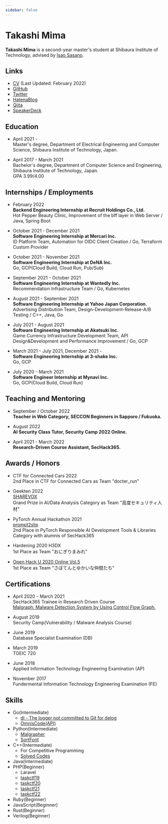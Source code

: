 ```yaml
---
sidebar: false
---
```


# Takashi Mima
**Takashi Mima** is a second-year master's student at Shibaura Institute of Technology, advised by [Isao Sasano](http://www.sic.shibaura-it.ac.jp/~sasano/index.html).


## Links
- [CV](https://docs.google.com/document/d/1WapjZUwRj9J3aBemjO3ONKrPcrY3uf9G7Fgy1vZ3G2w/edit?usp=sharing) (Last Updated: February 2022)  
- [GitHub](https://github.com/task4233)  
- [Twitter](https://twitter.com/task4233)  
- [HatenaBlog](https://task4233.hatenablog.com/)  
- [Qiita](https://qiita.com/task4233)  
- [SpeakerDeck](https://speakerdeck.com/task4233)  

## Education
- April 2021 -  
Master's degree, Department of Electrical Engineering and Computer Science, Shibaura Institute of Technology, Japan.  

- April 2017 - March 2021  
Bachelor's degree, Department of Computer Science and Engineering, Shibaura Institute of Technology, Japan.  
GPA 3.99/4.00  

## Internships / Employments
- February 2022  
**Backend Engineering Internship at Recruit Holdings Co., Ltd.**  
Hot Pepper Beauty Clinic, Improvement of the bff layer in Web Server / Java, Spring Boot

- October 2021 - December 2021  
**Software Engineering Internship at Mercari Inc.**  
ID Platform Team, Automation for OIDC Client Creation / Go, Terraform Custom Provider  

- October 2021 - November 2021  
**Software Engineering Internship at DeNA Inc.**  
Go, GCP(Cloud Build, Cloud Run, Pub/Sub)  

- September 2021 - October 2021  
**Software Engineering Internship at Wantedly Inc.**  
Recommendation Infrastructure Team / Go, Kubernetes  

- August 2021 - September 2021  
**Software Engineering Internship at Yahoo Japan Corporation.**  
Advertising Distribution Team, Design-Development-Release-A/B Testing / C++, Java, Go  

- July 2021 - August 2021  
**Software Engineering Internship at Akatsuki Inc.**  
Game Currency Infrastructure Development Team, API Design&Development and Performance Improvement / Go, GCP  

- March 2021 - July 2021, December 2021 -  
**Software Engineering Internship at 3-shake Inc.**  
Go, GCP  

- July 2020 - March 2021  
**Software Engineer Internship at Mynavi Inc.**  
Go, GCP(Cloud Build, Cloud Run)

## Teaching and Mentoring
- September / October 2022  
**Teacher in Web Category, SECCON Beginners in Sapporo / Fukuoka.**

- August 2022  
**AI Security Class Tutor, Security Camp 2022 Online.**

- April 2021 - March 2022  
**Research-Driven Course Assistant, SecHack365.**  

## Awards / Honors
- CTF for Connected Cars 2022  
2nd Place in CTF for Connected Cars as Team "docter_run"

- Geekten 2022  
[SHAREVOX](https://www.sharevox.app/)  
Grand Prize in AI/Data Analysis Category as Team "高度セキュリティ人材"

- PyTorch Annual Hackathon 2021  
[prompt2slip](https://devpost.com/software/promp2slip)  
2nd Place in PyTorch Responsible AI Development Tools & Libraries Category with alumnis of SecHack365

- Hardening 2020 H3DX  
1st Place as Team "おにぎりまみれ"  

- [Open Hack U 2020 Online Vol.5](https://hacku.yahoo.co.jp/hacku2020online5/)  
1st Place as Team "さぼてんとゆかいな仲間たち"  

## Certifications
- April 2020 - March 2021  
SecHack365 Trainee in Research Driven Course  
[Malgraph: Malware Detection System by Using Control Flow Graph.](https://sechack365.nict.go.jp/achievement/2020/pdf/2020_32.pdf)  

- August 2019  
Security Camp(Vulnerability / Malware Analysis Course)

- June 2019  
Database Specialist Examination (DB)  

- March 2019  
TOEIC 720  

- June 2018  
Applied Information Technology Engineering Examination (AP)  

- November 2017  
Fundermental Information Technology Engineering Examination (FE)  

## Skills
 - Go(Intermediate)
   - [dl - The logger not committed to Git for delog](https://github.com/task4233/dl)
   - [OmnisCode(API)](https://github.com/openhacku-saboten/OmnisCode-backend)
 - Python(Intermediate)
   - [Malgrapher](https://github.com/task4233/malgrapher)
   - [SortFont](https://github.com/sort-font/webpage)
 - C++(Intermediate)
   - For Competitive Programming
   - [Solved Codes](https://github.com/task4233/contest)
 - Java(Intermediate)
 - PHP(Beginner)
   - Laravel
   - [taskctf19](https://github.com/task4233/taskctf19)
   - [taskctf20](https://github.com/task4233/taskctf20)
   - [taskctf21](https://github.com/task4233/taskctf21-public)
   - [taskctf22](https://github.com/task4233/taskctf22-public)
 - Ruby(Beginner)
 - JavaScript(Beginner)
 - Rust(Beginner)
 - Verilog(Beginner)
